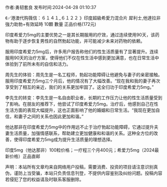 <p>作者:勇韧套良 发布时间:2024-04-28 01:10:37</p>
<p>《✅港澳代购薇信：６１４１_６１２２ 》印度超級希愛力混合片 犀利士,他達拉非 強力助勃+有效延時 10顆 數量 正品价格(172元) </p>
									<p>印度希爱力5mg的主要优势之一是其长期服用的疗效，通过连续使用90天，该药物有助于逐步恢复男性的自然勃起功能，并可能减少未来对药物的依赖。</p><p>服用印度希爱力5mg后，许多用户报告称他们的性生活质量有了显著提升。连续服用90天的治疗方案，使得他们不仅在性生活中感到更加满意，也在日常生活中体验到了前所未有的自信和活力。</p><p></p><p>周先生的体验：周先生是一名工程师，勃起功能障碍让他避免与妻子的亲密接触。服用印度希爱力5mg三个月后，他的情况有了大幅改善。“现在我和我的妻子再次享受到了相互的亲近，我们的关系更加牢固了。这全归功于印度希爱力5mg。”</p><p>李先生的转变：李先生是一名自由职业者，长期的工作压力让他的性生活质量受到了影响。在朋友的推荐下，他尝试了印度希爱力5mg。治疗后，他感到自己在性生活方面的表现大幅提升，这也正面影响了他的婚姻和日常生活。“我现在更加自信，和妻子之间的关系也因此更加和谐。”</p><p>他达那非在印度希爱力5mg中的作用远不止于治疗勃起功能障碍，它通过提升夫妻生活质量，加强情感联系，帮助建立更加健康和和谐的关系。这种全方位的改善，使得印度希爱力5mg成为提升生活质量的理想选择。</p><p>印度5mg（他达那非）100粒价格；一疗程三个月400元；希爱力5mg（2024最新价格）正品直邮</p>				声明：本站所有文章均来自网络用户投稿，需要消费、投资的项目请注意识别真伪，谨防上当受骗，本站只负责信息刊登，不提供内容鉴别及纠纷问题。投稿内容若侵犯了您的权益请及时联系客服删除。				
